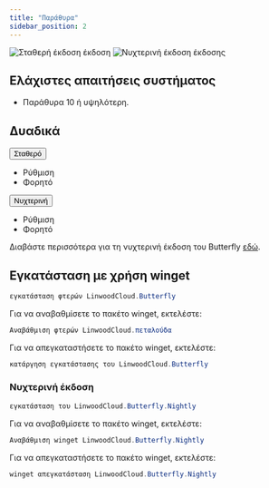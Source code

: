 ```yaml
---
title: "Παράθυρα"
sidebar_position: 2
---
```


![Σταθερή έκδοση έκδοση](https://img.shields.io/badge/dynamic/yaml?color=c4840d&label=Stable&query=%24.version&url=https%3A%2F%2Fraw.githubusercontent.com%2FLinwoodDev%2Fbutterfly%2Fstable%2Fapp%2Fpubspec.yaml&style=for-the-badge) ![Νυχτερινή έκδοση έκδοσης](https://img.shields.io/badge/dynamic/yaml?color=f7d28c&label=Nightly&query=%24.version&url=https%3A%2F%2Fraw.githubusercontent.com%2FLinwoodDev%2Fbutterfly%2Fnightly%2Fapp%2Fpubspec.yaml&style=for-the-badge)

## Ελάχιστες απαιτήσεις συστήματος

* Παράθυρα 10 ή υψηλότερη.

## Δυαδικά

<div className="row margin-bottom--lg padding--sm">
<div className="dropdown dropdown--hoverable margin--sm">
  <button className="button button--outline button--info button--lg">Σταθερό</button>
  <ul className="dropdown__menu">
    <li>
      <DownloadButton after="/downloads/post-windows" className="dropdown__link" href="https://github.com/LinwoodDev/butterfly/releases/download/stable/linwood-butterfly-windows-setup.exe">
        Ρύθμιση
      </DownloadButton>
    </li>
    <li>
      <DownloadButton after="/downloads/post-windows" className="dropdown__link" href="https://github.com/LinwoodDev/butterfly/releases/download/stable/linwood-butterfly-windows.zip">
        Φορητό
      </DownloadButton>
    </li>
  </ul>
</div>
<div className="dropdown dropdown--hoverable margin--sm">
  <button className="button button--outline button--danger button--lg">Νυχτερινή</button>
  <ul className="dropdown__menu">
    <li>
      <DownloadButton after="/downloads/post-windows" className="dropdown__link" href="https://github.com/LinwoodDev/butterfly/releases/download/nightly/linwood-butterfly-windows-setup.exe">
        Ρύθμιση
      </DownloadButton>
    </li>
    <li>
      <DownloadButton after="/downloads/post-windows" className="dropdown__link" href="https://github.com/LinwoodDev/butterfly/releases/download/nightly/linwood-butterfly-windows.zip">
        Φορητό
      </DownloadButton>
    </li>
  </ul>
</div>
</div>

Διαβάστε περισσότερα για τη νυχτερινή έκδοση του Butterfly [εδώ](/nightly).

## Εγκατάσταση με χρήση winget

```powershell
εγκατάσταση φτερών LinwoodCloud.Butterfly
```

Για να αναβαθμίσετε το πακέτο winget, εκτελέστε:

```powershell
Αναβάθμιση φτερών LinwoodCloud.πεταλούδα
```

Για να απεγκαταστήσετε το πακέτο winget, εκτελέστε:

```powershell
κατάργηση εγκατάστασης του LinwoodCloud.Butterfly
```

### Νυχτερινή έκδοση

```powershell
εγκατάσταση του LinwoodCloud.Butterfly.Nightly
```

Για να αναβαθμίσετε το πακέτο winget, εκτελέστε:

```powershell
Αναβάθμιση winget LinwoodCloud.Butterfly.Nightly
```

Για να απεγκαταστήσετε το πακέτο winget, εκτελέστε:

```powershell
winget απεγκατάσταση LinwoodCloud.Butterfly.Nightly
```
